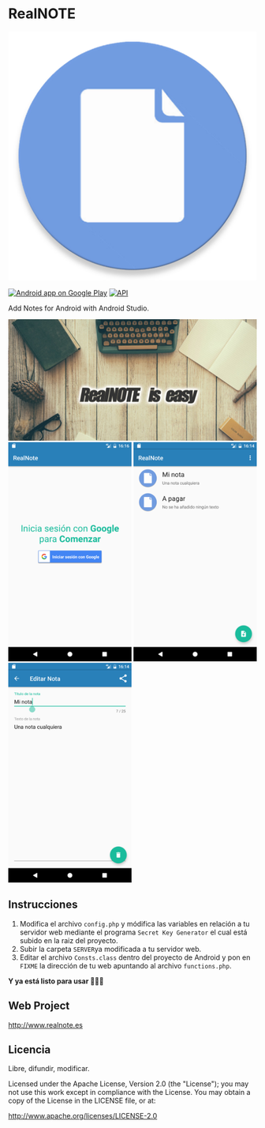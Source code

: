 # RealNOTE
 ![Icono](APP/app/src/main/res/drawable/note.png)

[![Android app on Google Play](https://developer.android.com/images/brand/en_app_rgb_wo_60.png)](https://play.google.com/store/apps/details?id=realnote.designconcept.cloud)  [![API](https://img.shields.io/badge/API-15%2B-brightgreen.svg?style=flat)](https://android-arsenal.com/api?level=15)

  Add Notes for Android with Android Studio.

<center><img alt="screenshot" src="screenshot4.png?raw=true" width="750" /></center>

 <img alt="screenshot" src="screenshot.png?raw=true" width="250px" />
 <img alt="screenshot" src="screenshot2.png?raw=true" width="250px" />
 <img alt="screenshot" src="screenshot3.png?raw=true" width="250px" />

## Instrucciones

1. Modifica el archivo `config.php` y módifica las variables en relación a tu servidor web mediante el programa `Secret Key Generator` el cual está subido en la raiz del proyecto.
2. Subir la carpeta `SERVER`ya modificada a tu servidor web.
3. Editar el archivo `Consts.class` dentro del proyecto de Android y pon en `FIXME` la dirección de tu web apuntando al archivo `functions.php`.

**Y ya está listo para usar :tada::tada::tada:**


## Web Project

http://www.realnote.es


## Licencia

Libre, difundir, modificar.

Licensed under the Apache License, Version 2.0 (the "License"); you may not use this work except in compliance with the License. You may obtain a copy of the License in the LICENSE file, or at:

http://www.apache.org/licenses/LICENSE-2.0
